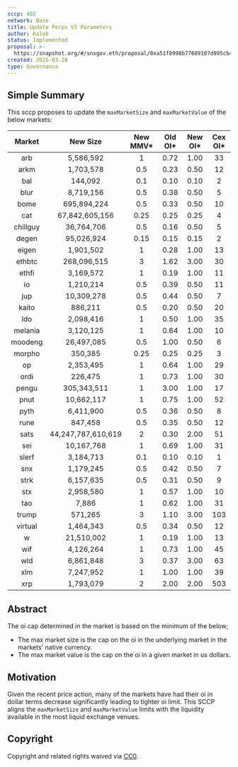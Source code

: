 ```yaml
---
sccp: 402
network: Base
title: Update Perps V3 Parameters
author: Kaleb
status: Implemented
proposal: >-
  https://snapshot.org/#/snxgov.eth/proposal/0xa51f8998b77609107d995cb41d8194233775e402688a394770157ecadf2313d8
created: 2025-03-28
type: Governance
---
```


## Simple Summary

This sccp proposes to update the `maxMarketSize` and `maxMarketValue` of the below markets:

| **Market** |    **New Size**    | **New MMV*** | **Old OI*** | **New OI*** | **Cex OI*** |
|:----------:|:------------------:|:------------:|:-----------:|:-----------:|:-----------:|
|     arb    |      5,586,592     |       1      |     0.72    |     1.00    |      33     |
|    arkm    |      1,703,578     |      0.5     |     0.23    |     0.50    |      12     |
|     bal    |       144,092      |      0.1     |     0.10    |     0.10    |      2      |
|    blur    |      8,719,156     |      0.5     |     0.38    |     0.50    |      5      |
|    bome    |     695,894,224    |      0.5     |     0.33    |     0.50    |      10     |
|     cat    |   67,842,605,156   |     0.25     |     0.25    |     0.25    |      4      |
|  chillguy  |     36,764,706     |      0.5     |     0.16    |     0.50    |      5      |
|    degen   |     95,026,924     |     0.15     |     0.15    |     0.15    |      2      |
|    eigen   |      1,901,502     |       1      |     0.28    |     1.00    |      13     |
|   ethbtc   |     268,096,515    |       3      |     1.62    |     3.00    |      30     |
|    ethfi   |      3,169,572     |       1      |     0.19    |     1.00    |      11     |
|     io     |      1,210,214     |      0.5     |     0.39    |     0.50    |      11     |
|     jup    |     10,309,278     |      0.5     |     0.44    |     0.50    |      7      |
|    kaito   |       886,211      |      0.5     |     0.20    |     0.50    |      20     |
|     ldo    |      2,098,416     |       1      |     0.50    |     1.00    |      35     |
|   melania  |      3,120,125     |       1      |     0.64    |     1.00    |      10     |
|   moodeng  |     26,497,085     |      0.5     |     1.00    |     0.50    |      6      |
|   morpho   |       350,385      |     0.25     |     0.25    |     0.25    |      3      |
|     op     |      2,353,495     |       1      |     0.64    |     1.00    |      29     |
|    ordi    |       226,475      |       1      |     0.73    |     1.00    |      30     |
|    pengu   |     305,343,511    |       1      |     3.00    |     1.00    |      17     |
|    pnut    |     10,662,117     |       1      |     0.75    |     1.00    |      52     |
|    pyth    |      6,411,900     |      0.5     |     0.36    |     0.50    |      8      |
|    rune    |       847,458      |      0.5     |     0.35    |     0.50    |      12     |
|    sats    | 44,247,787,610,619 |       2      |     0.30    |     2.00    |      51     |
|     sei    |     10,167,768     |       1      |     0.69    |     1.00    |      31     |
|    slerf   |      3,184,713     |      0.1     |     0.10    |     0.10    |      1      |
|     snx    |      1,179,245     |      0.5     |     0.42    |     0.50    |      7      |
|    strk    |      6,157,635     |      0.5     |     0.31    |     0.50    |      9      |
|     stx    |      2,958,580     |       1      |     0.57    |     1.00    |      10     |
|     tao    |        7,886       |       1      |     0.62    |     1.00    |      31     |
|    trump   |       571,265      |       3      |     1.10    |     3.00    |     103     |
|   virtual  |      1,464,343     |      0.5     |     0.34    |     0.50    |      12     |
|      w     |     21,510,002     |       1      |     0.19    |     1.00    |      13     |
|     wif    |      4,126,264     |       1      |     0.73    |     1.00    |      45     |
|     wld    |      6,861,848     |       3      |     0.37    |     3.00    |      63     |
|     xlm    |      7,247,952     |       1      |     1.00    |     1.00    |      39     |
|     xrp    |      1,793,079     |       2      |     2.00    |     2.00    |     503     |

## Abstract

The oi cap determined in the market is based on the minimum of the below;
- The max market size is the cap on the oi in the underlying market in the markets' native currency.
- The max market value is the cap on the oi in a given market in us dollars.


## Motivation

Given the recent price action, many of the markets have had their oi in dollar terms decrease significantly leading to tighter oi limit. This SCCP aligns the `maxMarketSize` and `maxMarketValue` limits with the liquidity available in the most liquid exchange venues.

## Copyright

Copyright and related rights waived via [CC0](https://creativecommons.org/publicdomain/zero/1.0/).
